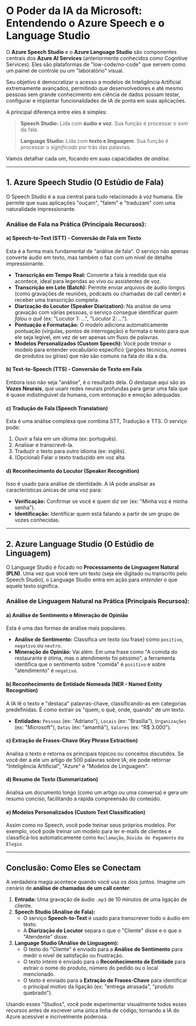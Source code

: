 # O Poder da IA da Microsoft: Entendendo o Azure Speech e o Language Studio

O **Azure Speech Studio** e o **Azure Language Studio** são componentes centrais dos **Azure AI Services** (anteriormente conhecidos como Cognitive Services). Eles são plataformas de "low-code/no-code" que servem como um painel de controle ou um "laboratório" visual.

Seu objetivo é democratizar o acesso a modelos de Inteligência Artificial extremamente avançados, permitindo que desenvolvedores e até mesmo pessoas sem grande conhecimento em ciência de dados possam testar, configurar e implantar funcionalidades de IA de ponta em suas aplicações.

A principal diferença entre eles é simples:

> **Speech Studio:** Lida com **áudio e voz**. Sua função é processar o *som* da fala.
>
> **Language Studio:** Lida com **texto e linguagem**. Sua função é processar o *significado* por trás das palavras.

Vamos detalhar cada um, focando em suas capacidades de *análise*.

---

## 1. Azure Speech Studio (O Estúdio de Fala)

O Speech Studio é a sua central para tudo relacionado à voz humana. Ele permite que suas aplicações "ouçam", "falem" e "traduzam" com uma naturalidade impressionante.

### Análise de Fala na Prática (Principais Recursos):

#### a) Speech-to-Text (STT) - Conversão de Fala em Texto
Esta é a forma mais fundamental de "análise de fala". O serviço não apenas converte áudio em texto, mas também o faz com um nível de detalhe impressionante.

* **Transcrição em Tempo Real:** Converte a fala à medida que ela acontece, ideal para legendas ao vivo ou assistentes de voz.
* **Transcrição em Lote (Batch):** Permite enviar arquivos de áudio longos (como gravações de reuniões, podcasts ou chamadas de call center) e receber uma transcrição completa.
* **Diarização do Locutor (Speaker Diarization):** Na análise de uma gravação com várias pessoas, o serviço consegue identificar *quem falou o quê* (ex: "Locutor 1: ...", "Locutor 2: ...").
* **Pontuação e Formatação:** O modelo adiciona automaticamente pontuação (vírgulas, pontos de interrogação) e formata o texto para que ele seja legível, em vez de ser apenas um fluxo de palavras.
* **Modelos Personalizados (Custom Speech):** Você pode treinar o modelo para entender vocabulário específico (jargões técnicos, nomes de produtos ou gírias) que não são comuns na fala do dia a dia.

#### b) Text-to-Speech (TTS) - Conversão de Texto em Fala
Embora isso não seja "análise", é o resultado dela. O destaque aqui são as **Vozes Neurais**, que usam redes neurais profundas para gerar uma fala que é quase indistinguível da humana, com entonação e emoção adequadas.

#### c) Tradução de Fala (Speech Translation)
Esta é uma análise complexa que combina STT, Tradução e TTS. O serviço pode:
1.  Ouvir a fala em um idioma (ex: português).
2.  Analisar e transcrevê-la.
3.  Traduzir o texto para outro idioma (ex: inglês).
4.  (Opcional) Falar o texto traduzido em voz alta.

#### d) Reconhecimento do Locutor (Speaker Recognition)
Isso é usado para análise de identidade. A IA pode analisar as características únicas de uma voz para:
* **Verificação:** Confirmar se você é quem diz ser (ex: "Minha voz é minha senha").
* **Identificação:** Identificar quem está falando a partir de um grupo de vozes conhecidas.

---

## 2. Azure Language Studio (O Estúdio de Linguagem)

O Language Studio é focado no **Processamento de Linguagem Natural (PLN)**. Uma vez que você tem um texto (seja ele digitado ou transcrito pelo Speech Studio), o Language Studio entra em ação para *entender* o que aquele texto significa.

### Análise de Linguagem Natural na Prática (Principais Recursos):

#### a) Análise de Sentimento e Mineração de Opinião
Esta é uma das formas de análise mais populares.
* **Análise de Sentimento:** Classifica um texto (ou frase) como `positivo`, `negativo` ou `neutro`.
* **Mineração de Opinião:** Vai além. Em uma frase como "A comida do restaurante é ótima, mas o atendimento foi péssimo", a ferramenta identifica que o sentimento sobre "comida" é `positivo` e sobre "atendimento" é `negativo`.

#### b) Reconhecimento de Entidade Nomeada (NER - Named Entity Recognition)
A IA lê o texto e "destaca" palavras-chave, classificando-as em categorias predefinidas. É como extrair os "quem, o quê, onde, quando" de um texto.
* **Entidades:** `Pessoas` (ex: "Adriano"), `Locais` (ex: "Brasília"), `Organizações` (ex: "Microsoft"), `Datas` (ex: "amanhã"), `Valores` (ex: "R$ 3.000").

#### c) Extração de Frases-Chave (Key Phrase Extraction)
Analisa o texto e retorna os principais tópicos ou conceitos discutidos. Se você der a ele um artigo de 500 palavras sobre IA, ele pode retornar "Inteligência Artificial", "Azure" e "Modelos de Linguagem".

#### d) Resumo de Texto (Summarization)
Analisa um documento longo (como um artigo ou uma conversa) e gera um resumo conciso, facilitando a rápida compreensão do conteúdo.

#### e) Modelos Personalizados (Custom Text Classification)
Assim como no Speech, você pode treinar seus próprios modelos. Por exemplo, você pode treinar um modelo para ler e-mails de clientes e classificá-los automaticamente como `Reclamação`, `Dúvida de Pagamento` ou `Elogio`.

---

## Conclusão: Como Eles se Conectam

A verdadeira magia acontece quando você usa os dois juntos. Imagine um cenário de **análise de chamadas de um call center**:

1.  **Entrada:** Uma gravação de áudio `.mp3` de 10 minutos de uma ligação de cliente.
2.  **Speech Studio (Análise de Fala):**
    * O serviço **Speech-to-Text** é usado para transcrever todo o áudio em texto.
    * A **Diarização do Locutor** separa o que o "Cliente" disse e o que o "Atendente" disse.
3.  **Language Studio (Análise de Linguagem):**
    * O texto do "Cliente" é enviado para a **Análise de Sentimento** para medir o nível de satisfação ou frustração.
    * O texto inteiro é enviado para o **Reconhecimento de Entidade** para extrair o nome do produto, número do pedido ou o local mencionado.
    * O texto é enviado para a **Extração de Frases-Chave** para identificar o principal motivo da ligação (ex: "entrega atrasada", "produto quebrado").

Usando esses "Studios", você pode experimentar visualmente todos esses recursos antes de escrever uma única linha de código, tornando a IA do Azure acessível e incrivelmente poderosa.
